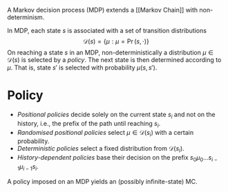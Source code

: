 A Markov decision process (MDP) extends a [[Markov Chain]] with non-determinism.

In MDP, each state $s$ is associated with a set of transition distributions 
$$
\mathcal D(s) =\big \{\mu: \mu = \Pr(s, \cdot)\big \}
$$
On reaching a state $s$ in an MDP, non-deterministically a distribution $\mu\in \mathcal D(s)$ is selected by a _policy_. 
The next state is then determined according to $\mu$. That is, state $s'$ is selected with probability $\mu(s,s')$.

# Policy

- _Positional policies_ decide solely on the current state $s_i$ and not on the history, i.e., the prefix of the path until reaching $s_i$. 
- _Randomised positional policies_ select $\mu\in \mathcal D(s_i)$ with a certain probability. 
- _Deterministic policies_  select a fixed distribution from $\mathcal D(s_i)$. 
- _History-dependent policies_ base their decision on the prefix $s_0µ_0 \dots s_{i-1}µ_{i−1}s_{i}$. 
 
A policy imposed on an MDP yields an (possibly infinite-state) MC.


